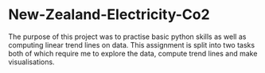 # New-Zealand-Electricity-Co2
The purpose of this project was to practise basic python skills as well as computing linear trend lines on data. This assignment is split into two tasks both of which require me to explore the data, compute trend lines and make visualisations.
